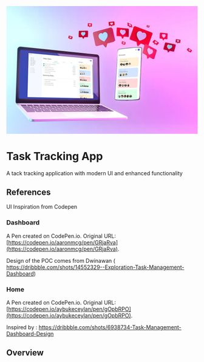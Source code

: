 ![App Mockup](./images/11-task.jpg)

# Task Tracking App

A tack tracking application with modern UI and enhanced functionality

## References

UI Inspiration from Codepen

### Dashboard

A Pen created on CodePen.io. Original URL: [https://codepen.io/aaronmcg/pen/GRjaRva](https://codepen.io/aaronmcg/pen/GRjaRva).

Design of the POC comes from Dwinawan ( https://dribbble.com/shots/14552329--Exploration-Task-Management-Dashboard)

### Home

A Pen created on CodePen.io. Original URL: [https://codepen.io/aybukeceylan/pen/gOpbRPO](https://codepen.io/aybukeceylan/pen/gOpbRPO).

Inspired by : https://dribbble.com/shots/6938734-Task-Management-Dashboard-Design

## Overview
